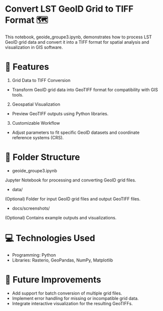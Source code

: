 # Convert LST GeoID Grid to TIFF Format 🗺️ 

This notebook, geoide_groupe3.ipynb, demonstrates how to process LST GeoID grid data and convert it into a TIFF format for spatial analysis and visualization in GIS software.

# 🚀 Features

1. Grid Data to TIFF Conversion

- Transform GeoID grid data into GeoTIFF format for compatibility with GIS tools.
2. Geospatial Visualization

- Preview GeoTIFF outputs using Python libraries.
3. Customizable Workflow

- Adjust parameters to fit specific GeoID datasets and coordinate reference systems (CRS).
# 📂 Folder Structure
- geoide_groupe3.ipynb

Jupyter Notebook for processing and converting GeoID grid files.

- data/

(Optional) Folder for input GeoID grid files and output GeoTIFF files.

- docs/screenshots/

(Optional) Contains example outputs and visualizations.


# 💻 Technologies Used
- Programming: Python
- Libraries: Rasterio, GeoPandas, NumPy, Matplotlib
# 🌟 Future Improvements
- Add support for batch conversion of multiple grid files.
- Implement error handling for missing or incompatible grid data.
- Integrate interactive visualization for the resulting GeoTIFFs.

